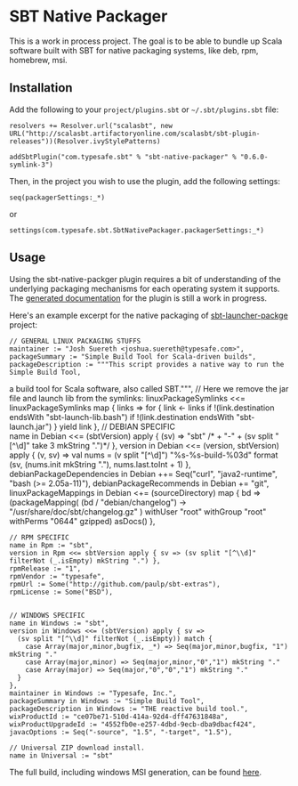 # SBT Native Packager #

This is a work in process project.  The goal is to be able to bundle up Scala software built with SBT for native packaging systems, like deb, rpm, homebrew, msi.


## Installation ##

Add the following to your `project/plugins.sbt` or `~/.sbt/plugins.sbt` file:
    
    resolvers += Resolver.url("scalasbt", new URL("http://scalasbt.artifactoryonline.com/scalasbt/sbt-plugin-releases"))(Resolver.ivyStylePatterns)
    
    addSbtPlugin("com.typesafe.sbt" % "sbt-native-packager" % "0.6.0-symlink-3")

Then, in the project you wish to use the plugin, add the following settings:

    seq(packagerSettings:_*)

or

    settings(com.typesafe.sbt.SbtNativePackager.packagerSettings:_*)


## Usage ##

Using the sbt-native-packger plugin requires a bit of understanding of the underlying packaging mechanisms for each operating system it supports.  The [generated documentation](http://scala-sbt.org/sbt-native-packager) for the plugin is still a work in progress.


Here's an example excerpt for the native packaging of [sbt-launcher-packge](http://github.com/sbt/sbt-launcher-package) project:

    // GENERAL LINUX PACKAGING STUFFS
    maintainer := "Josh Suereth <joshua.suereth@typesafe.com>",
    packageSummary := "Simple Build Tool for Scala-driven builds",
    packageDescription := """This script provides a native way to run the Simple Build Tool,
  a build tool for Scala software, also called SBT.""",
    // Here we remove the jar file and launch lib from the symlinks:
    linuxPackageSymlinks <<= linuxPackageSymlinks map { links =>
      for { 
        link <- links
        if !(link.destination endsWith "sbt-launch-lib.bash")
        if !(link.destination endsWith "sbt-launch.jar")
      } yield link
    },
    // DEBIAN SPECIFIC    
    name in Debian <<= (sbtVersion) apply { (sv) => "sbt" /* + "-" + (sv split "[^\\d]" take 3 mkString ".")*/ },
    version in Debian <<= (version, sbtVersion) apply { (v, sv) =>
      val nums = (v split "[^\\d]")
      "%s-%s-build-%03d" format (sv, (nums.init mkString "."), nums.last.toInt + 1)
    },
    debianPackageDependencies in Debian ++= Seq("curl", "java2-runtime", "bash (>= 2.05a-11)"),
    debianPackageRecommends in Debian += "git",
    linuxPackageMappings in Debian <+= (sourceDirectory) map { bd =>
      (packageMapping(
        (bd / "debian/changelog") -> "/usr/share/doc/sbt/changelog.gz"
      ) withUser "root" withGroup "root" withPerms "0644" gzipped) asDocs()
    },
    
    // RPM SPECIFIC
    name in Rpm := "sbt",
    version in Rpm <<= sbtVersion apply { sv => (sv split "[^\\d]" filterNot (_.isEmpty) mkString ".") },
    rpmRelease := "1",
    rpmVendor := "typesafe",
    rpmUrl := Some("http://github.com/paulp/sbt-extras"),
    rpmLicense := Some("BSD"),
    
    
    // WINDOWS SPECIFIC
    name in Windows := "sbt",
    version in Windows <<= (sbtVersion) apply { sv =>
      (sv split "[^\\d]" filterNot (_.isEmpty)) match {
        case Array(major,minor,bugfix, _*) => Seq(major,minor,bugfix, "1") mkString "."
        case Array(major,minor) => Seq(major,minor,"0","1") mkString "."
        case Array(major) => Seq(major,"0","0","1") mkString "."
      }
    },
    maintainer in Windows := "Typesafe, Inc.",
    packageSummary in Windows := "Simple Build Tool",
    packageDescription in Windows := "THE reactive build tool.",
    wixProductId := "ce07be71-510d-414a-92d4-dff47631848a",
    wixProductUpgradeId := "4552fb0e-e257-4dbd-9ecb-dba9dbacf424",
    javacOptions := Seq("-source", "1.5", "-target", "1.5"),

    // Universal ZIP download install.
    name in Universal := "sbt"

The full build, including windows MSI generation, can be found [here](https://github.com/sbt/sbt-launcher-package/blob/full-packaging/project/packaging.scala).
